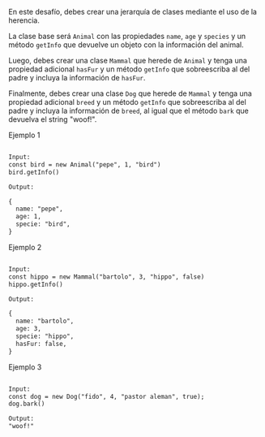 En este desafío, debes crear una jerarquía de clases mediante el uso de la herencia.

La clase base será `Animal` con las propiedades `name`, `age` y `species` y un método `getInfo` que devuelve un objeto con la información del animal.

Luego, debes crear una clase `Mammal` que herede de `Animal` y tenga una propiedad adicional `hasFur` y un método `getInfo` que sobreescriba al del padre y incluya la información de `hasFur`.

Finalmente, debes crear una clase `Dog` que herede de `Mammal` y tenga una propiedad adicional `breed` y un método `getInfo` que sobreescriba al del padre y incluya la información de `breed`, al igual que el método `bark` que devuelva el string "woof!".

Ejemplo 1

```txt

Input:
const bird = new Animal("pepe", 1, "bird")
bird.getInfo()

Output:

{
  name: "pepe",
  age: 1,
  specie: "bird",
}

```

Ejemplo 2

```txt

Input:
const hippo = new Mammal("bartolo", 3, "hippo", false)
hippo.getInfo()

Output:

{
  name: "bartolo",
  age: 3,
  specie: "hippo",
  hasFur: false,
}

```

Ejemplo 3

```txt

Input:
const dog = new Dog("fido", 4, "pastor aleman", true);
dog.bark()

Output:
"woof!"
```
